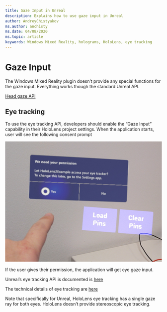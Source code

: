 ```yaml
---
title: Gaze Input in Unreal
description: Explains how to use gaze input in Unreal
author: AndreyChistyakov
ms.author: anchisty
ms.date: 04/08/2020
ms.topic: article
keywords: Windows Mixed Reality, holograms, HoloLens, eye tracking
---
```



# Gaze Input

The Windows Mixed Reality plugin doesn’t provide any special functions for the gaze input. Everything works though the standard Unreal API.

[Head gaze API](https://docs.unrealengine.com/en-US/BlueprintAPI/Input/HeadMountedDisplay/index.html)

## Eye tracking

To use the eye tracking API, developers should enable the “Gaze Input” capability in their HoloLens project settings. When the application starts, user will see the following consent prompt

![Eye Input Permissions](images/unreal/eye-input-permissions.png)
 
If the user gives their permission, the application will get eye gaze input. 

Unreal’s eye tracking API is documented is [here](https://docs.unrealengine.com/en-US/BlueprintAPI/EyeTracking/index.html)

The technical details of eye tracking are [here](eye-tracking.md)

Note that specifically for Unreal, HoloLens eye tracking has a single gaze ray for both eyes. HoloLens doesn’t provide stereoscopic eye tracking.
